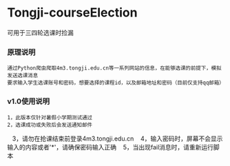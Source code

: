 # Tongji-courseElection
可用于三四轮选课时捡漏

### 原理说明
    通过Python爬虫爬取4m3.tongji.edu.cn等一系列网站的信息，在能够选课的前提下，模拟发送选课消息
    要求输入学生选课账号和密码，想要选择的课程id，以及邮箱地址和密码（目前仅支持qq邮箱）

### v1.0使用说明
    1，此版本仅针对暑假小学期测试通过
    2，选课成功或失败后会发送通知邮件
    3，请勿在抢课结束前登录4m3.tongji.edu.cn
    4，输入密码时，屏幕不会显示输入的内容或者'*'，请确保密码输入正确
    5，当出现fail消息时，请重新运行脚本
